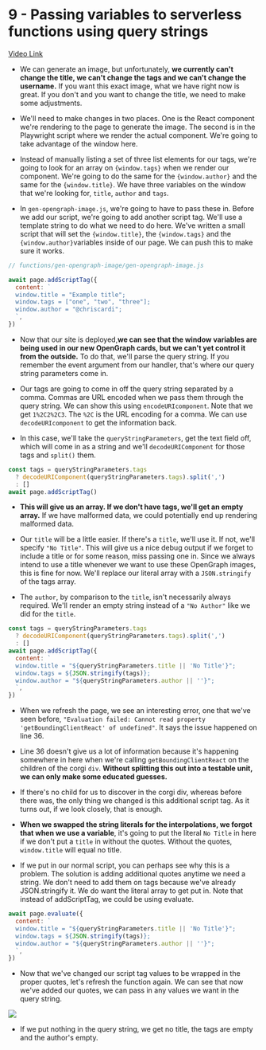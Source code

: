 # 9 - Passing variables to serverless functions using query strings

[Video Link](https://egghead.io/lessons/http-passing-variables-to-serverless-functions-using-query-strings)

- We can generate an image, but unfortunately, **we currently can't change the title, we can't change the tags and we can't change the username.** If you want this exact image, what we have right now is great. If you don't and you want to change the title, we need to make some adjustments.

- We'll need to make changes in two places. One is the React component we're rendering to the page to generate the image. The second is in the Playwright script where we render the actual component. We're going to take advantage of the window here.

- Instead of manually listing a set of three list elements for our tags, we're going to look for an array on `{window.tags}` when we render our component. We're going to do the same for the `{window.author}` and the same for the `{window.title}`. We have three variables on the window that we're looking for, `title`, `author` and `tags`.

- In `gen-opengraph-image.js`, we're going to have to pass these in. Before we add our script, we're going to add another script tag. We'll use a template string to do what we need to do here. We've written a small script that will set the `{window.title}`, the `{window.tags}` and the `{window.author}`variables inside of our page. We can push this to make sure it works.

```js
// functions/gen-opengraph-image/gen-opengraph-image.js

await page.addScriptTag({
  content: `
  window.title = "Example title";
  window.tags = ["one", "two", "three"];
  window.author = "@chriscardi";
  `,
})
```

- Now that our site is deployed,**we can see that the window variables are being used in our new OpenGraph cards, but we can't yet control it from the outside.** To do that, we'll parse the query string. If you remember the event argument from our handler, that's where our query string parameters come in.

- Our tags are going to come in off the query string separated by a comma. Commas are URL encoded when we pass them through the query string. We can show this using `encodeURIcomponent`. Note that we get `1%2C2%2C3`. The `%2C` is the URL encoding for a comma. We can use `decodeURIcomponent` to get the information back.

- In this case, we'll take the `queryStringParameters`, get the text field off, which will come in as a string and we'll `decodeURIComponent` for those tags and `split()` them.

```js
const tags = queryStringParameters.tags
  ? decodeURIComponent(queryStringParameters.tags).split(',')
  : []
await page.addScriptTag()
```

- **This will give us an array. If we don't have tags, we'll get an empty array.** If we have malformed data, we could potentially end up rendering malformed data.

- Our `title` will be a little easier. If there's a `title`, we'll use it. If not, we'll specify `"No Title"`. This will give us a nice debug output if we forget to include a title or for some reason, miss passing one in. Since we always intend to use a title whenever we want to use these OpenGraph images, this is fine for now. We'll replace our literal array with a `JSON.stringify` of the tags array.

- The `author`, by comparison to the `title`, isn't necessarily always required. We'll render an empty string instead of a `"No Author"` like we did for the `title`.

```js
const tags = queryStringParameters.tags
  ? decodeURIComponent(queryStringParameters.tags).split(',')
  : []
await page.addScriptTag({
  content: `
  window.title = "${queryStringParameters.title || 'No Title'}";
  window.tags = ${JSON.stringify(tags)};
  window.author = "${queryStringParameters.author || ''}";
  `,
})
```

- When we refresh the page, we see an interesting error, one that we've seen before, `"Evaluation failed: Cannot read property 'getBoundingClientReact' of undefined"`. It says the issue happened on line 36.

- Line 36 doesn't give us a lot of information because it's happening somewhere in here when we're calling `getBoundingClientReact` on the children of the corgi `div`. **Without splitting this out into a testable unit, we can only make some educated guesses.**

- If there's no child for us to discover in the corgi div, whereas before there was, the only thing we changed is this additional script tag. As it turns out, if we look closely, that is enough.

- **When we swapped the string literals for the interpolations, we forgot that when we use a variable**, it's going to put the literal `No Title` in here if we don't put a `title` in without the quotes. Without the quotes, `window.title` will equal no title.

- If we put in our normal script, you can perhaps see why this is a problem. The solution is adding additional quotes anytime we need a string. We don't need to add them on tags because we've already JSON.stringify it. We do want the literal array to get put in. Note that instead of addScriptTag, we could be using evaluate.

```js
await page.evaluate({
  content: `
  window.title = "${queryStringParameters.title || 'No Title'}";
  window.tags = ${JSON.stringify(tags)};
  window.author = "${queryStringParameters.author || ''}";
  `,
})
```

- Now that we've changed our script tag values to be wrapped in the proper quotes, let's refresh the function again. We can see that now we've added our quotes, we can pass in any values we want in the query string.

![](https://res.cloudinary.com/dg3gyk0gu/image/upload/v1586898819/transcript-images/09-final.jpg)

- If we put nothing in the query string, we get no title, the tags are empty and the author's empty.
